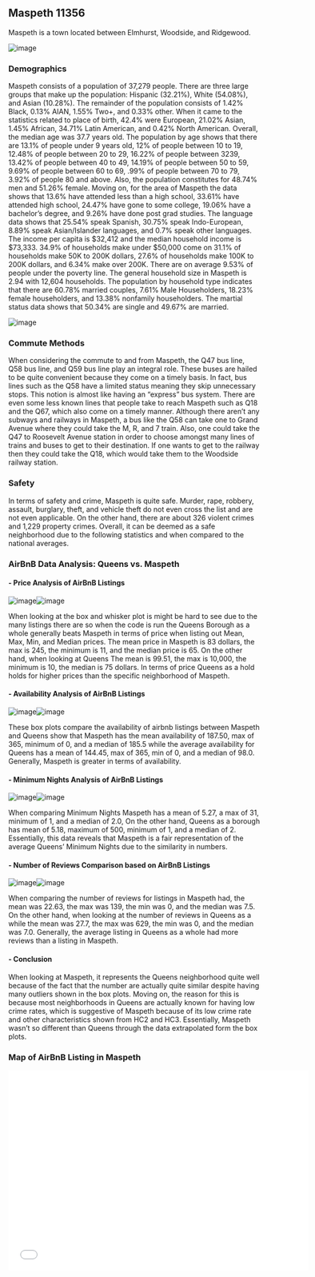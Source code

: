 ## Maspeth 11356

Maspeth is a town located between Elmhurst, Woodside, and Ridgewood.

![image](https://user-images.githubusercontent.com/73366731/99415700-17a11380-28c6-11eb-86c7-24349a9268f6.png)

### Demographics

Maspeth consists of a population of 37,279 people. There are three large groups that make up the population: Hispanic (32.21%), White (54.08%), and Asian (10.28%). The remainder of the population consists of 1.42% Black, 0.13% AIAN, 1.55% Two+, and 0.33% other. When it came to the statistics related to place of birth, 42.4% were European, 21.02% Asian, 1.45% African, 34.71% Latin American, and 0.42% North American. Overall, the median age was 37.7 years old. The population by age shows that there are 13.1% of people under 9 years old, 12% of people between 10 to 19, 12.48% of people between 20 to 29,  16.22% of people between 3239, 13.42% of people between 40 to 49, 14.19% of people between 50 to 59, 9.69% of people between 60 to 69, .99% of people between 70 to 79, 3.92% of people 80 and above. Also, the population constitutes for 48.74% men and 51.26% female. Moving on, for the area of Maspeth the data shows that 13.6% have attended less than a high school, 33.61% have attended high school, 24.47% have gone to some college, 19.06% have a bachelor’s degree, and 9.26% have done post grad studies. The language data shows that 25.54% speak Spanish, 30.75% speak Indo-European, 8.89% speak Asian/Islander languages, and 0.7% speak other languages. The income per capita is $32,412 and the median household income is $73,333. 34.9% of households make under $50,000 come on 31.1% of households make 50K to 200K dollars, 27.6% of households make 100K to 200K dollars, and 6.34% make over 200K. There are on average 9.53% of people under the poverty line. The general household size in Maspeth is 2.94 with 12,604 households. The population by household type indicates that there are 60.78% married couples, 7.61% Male Householders, 18.23% female householders, and 13.38% nonfamily householders. The martial status data shows that 50.34% are single and 49.67% are married.

![image](https://user-images.githubusercontent.com/73366731/99187772-87789800-2726-11eb-8767-dda23315c202.png)


### Commute Methods

When considering the commute to and from Maspeth, the Q47 bus line, Q58 bus line,
and Q59 bus line play an integral role. These buses are hailed to be quite convenient because they
come on a timely basis. In fact, bus lines such as the Q58 have a limited status meaning they skip
unnecessary stops. This notion is almost like having an “express” bus system. There are even
some less known lines that people take to reach Maspeth such as Q18 and the Q67, which also
come on a timely manner. Although there aren’t any subways and railways in Maspeth, a bus like
the Q58 can take one to Grand Avenue where they could take the M, R, and 7 train. Also, one
could take the Q47 to Roosevelt Avenue station in order to choose amongst many lines of trains
and buses to get to their destination. If one wants to get to the railway then they could take the
Q18, which would take them to the Woodside railway station.

### Safety 
In terms of safety and crime,
Maspeth is quite safe. Murder, rape,
robbery, assault, burglary, theft, and
vehicle theft do not even cross the list
and are not even applicable. On the
other hand, there are about 326 violent
crimes and 1,229 property crimes.
Overall, it can be deemed as a safe
neighborhood due to the following
statistics and when compared to the
national averages.
### AirBnB Data Analysis: Queens vs. Maspeth
#### - Price Analysis of AirBnB Listings 
![image](https://user-images.githubusercontent.com/73366731/99194606-717ecd80-274e-11eb-8e24-f00cdfe81e66.png)![image](https://user-images.githubusercontent.com/73366731/99194660-cde1ed00-274e-11eb-839e-213348327535.png)

When looking at the box and whisker plot is might be hard to see due to the many listings there are so when the code is run the Queens Borough as a whole generally beats Maspeth in terms of price when listing out Mean, Max, Min, and Median prices. The mean price in Maspeth is 83 dollars, the max is 245, the minimum is 11, and the median price is 65. On the other hand, when looking at Queens The mean is 99.51, the max is 10,000, the minimum is 10, the median is 75 dollars. In terms of price Queens as a hold holds for higher prices than the specific neighborhood of Maspeth.

#### - Availability Analysis of AirBnB Listings 
![image](https://user-images.githubusercontent.com/73366731/99265116-544e0b80-27ef-11eb-83fc-6fd02dc26f20.png)![image](https://user-images.githubusercontent.com/73366731/99265298-8a8b8b00-27ef-11eb-93dd-2eae134b9b67.png)

These box plots compare the availability of airbnb listings between Maspeth and Queens  show that Maspeth has the mean availability of 187.50, max of 365, minimum of 0, and a median of 185.5 while the average availability for Queens  has a mean of 144.45, max of 365, min of 0, and a median of 98.0. Generally, Maspeth is greater in terms of availability.

#### - Minimum Nights Analysis of AirBnB Listings
![image](https://user-images.githubusercontent.com/73366731/99265432-b0189480-27ef-11eb-9545-23bcd7d9e161.png)![image](https://user-images.githubusercontent.com/73366731/99265458-b575df00-27ef-11eb-983c-bfa183135883.png)

When comparing Minimum Nights Maspeth has a mean of 5.27, a max of 31, minimum of 1, and a median of 2.0, On the other hand, Queens as a borough has mean of 5.18, maximum of 500, minimum of 1, and a median of 2. Essentially, this data reveals that Maspeth is a fair representation of the average Queens’ Minimum Nights due to the similarity in numbers.

#### - Number of Reviews Comparison based on AirBnB Listings
![image](https://user-images.githubusercontent.com/73366731/99265578-d76f6180-27ef-11eb-9556-820309570454.png)![image](https://user-images.githubusercontent.com/73366731/99265586-db02e880-27ef-11eb-8db3-e056a3679884.png)


When comparing the number of reviews for listings in Maspeth had, the mean was 22.63, the max was 139, the min was 0, and the median was 7.5. On the other hand, when looking at the number of reviews in Queens as a while the mean was 27.7, the max was 629, the min was 0, and the median was 7.0. Generally, the average listing in Queens as a whole had more reviews than a listing in Maspeth.

#### - Conclusion
When looking at Maspeth, it represents the Queens neighborhood quite well because of the fact that the number are actually quite similar despite having many outliers shown in the box plots. Moving on, the reason for this is because most neighborhoods in Queens are actually known for having low crime rates, which is suggestive of Maspeth because of its low crime rate and other characteristics shown from HC2 and HC3.  Essentially, Maspeth wasn’t so different than Queens through the data extrapolated form the box plots.

### Map of AirBnB Listing in Maspeth 
<iframe src="HC9.html" width="600" height="400" frameborder="0" frameborder="0" marginwidth="0" marginheight="0" allowfullscreen></iframe>

